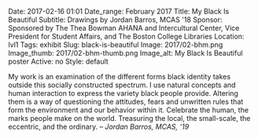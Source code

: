 Date: 2017-02-16 01:01 
Date_range: February 2017
Title: My Black Is Beautiful
Subtitle: Drawings by Jordan Barros, MCAS '18
Sponsor: Sponsored by The Thea Bowman AHANA and Intercultural Center, Vice President for Student Affairs, and The Boston College Libraries 
Location: lvl1
Tags: exhibit
Slug: black-is-beautiful
Image: 2017/02-bhm.png
Image_thumb: 2017/02-bhm-thumb.png
Image_alt: My Black Is Beautiful poster
Active: no
Style: default

My work is an examination of the different forms black identity takes outside this socially constructed spectrum. I use natural concepts and human interaction to express the variety black people provide. Altering them is a way of questioning the attitudes, fears and unwritten rules that form the environment and our behavior within it. Celebrate the human, the marks people make on the world. Treasuring the local, the small-scale, the eccentric, and the ordinary.  – <em>Jordan Barros, MCAS, '19</em>
